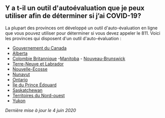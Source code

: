 ## Y a t-il un outil d'autoévaluation que je peux utiliser afin de déterminer si j’ai COVID-19?

La plupart des provinces ont développé un outil d'auto-évaluation en ligne que vous pouvez utiliser pour déterminer si vous devez appeler le 811. Voici les provinces qui disposent d'un outil d'auto-évaluation :

- [Gouvernement du Canada](https://ca.thrive.health/)
- [Alberta](https://myhealth.alberta.ca/Journey/COVID-19/Pages/COVID-Self-Assessment.aspx)
- [Colombie Britannique](https://bc.thrive.health/) -[Manitoba](https://covid19.soinscommunsmb.ca/covid19/outil-de-depistage/) - [Nouveau-Brunswick](https://www2.gnb.ca/content/gnb/fr/ministeres/bmhc/maladies_transmissibles/content/maladies_respiratoires/coronavirus.html)
- [Terre-Neuve et Labrador](https://www.811healthline.ca/covid-19-self-assessment/)
- [Nouvelle-Écosse](https://when-to-call-about-covid19.novascotia.ca/fr)
- [Nunavut](https://nu.thrive.health/covid19/fr)
- [Ontario](https://covid-19.ontario.ca/autoevaluation/#q0)
- [Île du Prince Édouard](https://www.princeedwardisland.ca/fr/service/autoevaluation-covid-19)
- [Saskatchewan](https://www.saskatchewan.ca/government/health-care-administration-and-provider-resources/treatment-procedures-and-guidelines/emerging-public-health-issues/2019-novel-coronavirus/covid-19-self-assessment)
- [Territoires du Nord-ouest](https://www.surveymonkey.com/r/tno-auto-evaluation-covid-19)
- [Yukon](https://service.yukon.ca/fr/covid-19-auto-evaluation/)

_Dernière mise à jour le 4 juin 2020_
